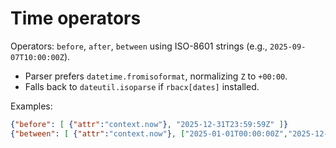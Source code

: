 
# Time operators

Operators: `before`, `after`, `between` using ISO-8601 strings (e.g., `2025-09-07T10:00:00Z`).

- Parser prefers `datetime.fromisoformat`, normalizing `Z` to `+00:00`.
- Falls back to `dateutil.isoparse` if `rbacx[dates]` installed.

Examples:
```json
{"before": [ {"attr":"context.now"}, "2025-12-31T23:59:59Z" ]}
{"between": [ {"attr":"context.now"}, ["2025-01-01T00:00:00Z","2025-12-31T23:59:59Z"] ]}
```
